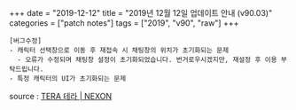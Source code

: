 +++
date = "2019-12-12"
title = "2019년 12월 12일 업데이트 안내 (v90.03)"
categories = ["patch notes"]
tags = ["2019", "v90", "raw"]
+++

```
[버그수정]
- 캐릭터 선택창으로 이동 후 재접속 시 채팅창의 위치가 초기화되는 문제
  - 오류가 수정되며 채팅창 설정이 초기화되었습니다. 번거로우시겠지만, 재설정 후 이용 부탁드립니다.
- 특정 캐릭터의 UI가 초기화되는 문제
```

source : [TERA 테라 | NEXON](http://tera.nexon.com/news/update/view.aspx?n4articlesn=420)
